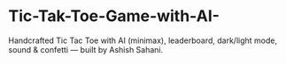 # Tic-Tak-Toe-Game-with-AI-
Handcrafted Tic Tac Toe with AI (minimax), leaderboard, dark/light mode, sound &amp; confetti — built by Ashish Sahani.
